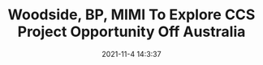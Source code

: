 ---
"title": "Woodside, BP, MIMI To Explore CCS Project Opportunity Off Australia"
"date": "2021-11-4 14:3:37"
"feed_name": "RIGZONE"
"feed_website": "http://www.rigzone.com/"
"feed_rss": "http://www.rigzone.com/news/rss/rigzone_latest.aspx"
"link": "https://www.rigzone.com/news/woodside_bp_mimi_to_explore_ccs_project_opportunity_off_australia-04-nov-2021-166921-article/?rss=true"
"source": "None"
"file": "_posts/2021-1-1-254fbb0fb36c38ffe1e65544e2c96ec4e31ed009.md"
"accident": "0"
"drilling": "0"
"dead": "0"
"injured": "0"
"arrested": "0"
"place": "unknown place"
"where": "unknown site"
"causes": "unknown"
"place_uri": "unknown place"
---